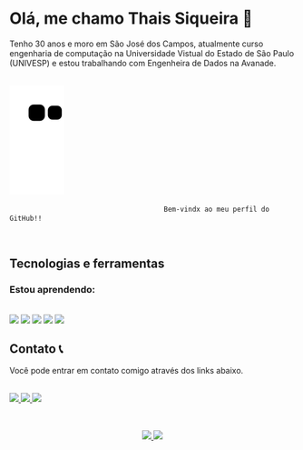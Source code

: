 

# Olá, me chamo Thais Siqueira 👋 
Tenho 30 anos e moro em São José dos Campos, atualmente curso engenharia de computação na Universidade Vistual do Estado de São Paulo (UNIVESP) e estou trabalhando com Engenheira de Dados na Avanade.
<br>
<br>

  ![Snake animation](https://github.com/sgsilvathais/sgsilvathais/blob/output/github-contribution-grid-snake.svg)




                                          Bem-vindx ao meu perfil do GitHub!!
                                          
<br>

## Tecnologias e ferramentas

### Estou aprendendo:
<br/>

<div display: flex>
     <code><img src="https://cdn.jsdelivr.net/gh/devicons/devicon/icons/html5/html5-original.svg" width= 60px/></code>        
    <code><img src="https://cdn.jsdelivr.net/gh/devicons/devicon/icons/css3/css3-original.svg" width= 60px/></code> 
    <code><img src="https://cdn.jsdelivr.net/gh/devicons/devicon/icons/javascript/javascript-original.svg" width= 60px/></code> 
    <code><img src="https://cdn.jsdelivr.net/gh/devicons/devicon/icons/git/git-plain.svg" width= 60px/></code> 
    <code><img src="https://cdn.jsdelivr.net/gh/devicons/devicon/icons/python/python-original.svg" width= 60px/></code>          
</div>          
            

## Contato 📞
<p>
    Você pode entrar em contato comigo através dos links abaixo.
</p>

<br>

<a href="https://www.instagram.com/_tattagarcia/" target="_blank">
    <img src="https://img.shields.io/badge/-Instagram-%23E4405F?style=for-the-badge&logo=instagram&logoColor=white" target="_blank">
</a>

<a href = "mailto:contato@seu-usuário-aqui">
    <img src="https://img.shields.io/badge/Gmail-D14836?style=for-the-badge&logo=gmail&logoColor=white" target="_blank">
</a>

<a href="https://www.linkedin.com/in/seu-usuário-linkedln-aqui" target="_blank">
    <img src="https://img.shields.io/badge/-LinkedIn-%230077B5?style=for-the-badge&logo=linkedin&logoColor=white" target="_blank">
</a>

##

<br>

<div align= center>
<a href="https://github.com/sgsilvathais">
<img height="150em" src="https://github-readme-stats.vercel.app/api/top-langs/?username=sgsilvathais&layout=compact&langs_count=7&theme=dracula"/>
<img height="150em" src="https://github-readme-stats.vercel.app/api?username=sgsilvathais&show_icons=true&theme=dracula&include_all_commits=true&count_private=true"/>
</div>
    
 <br>
 <br>


